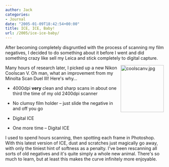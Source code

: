```yaml
---
author: Jack
categories:
- Journal
date: "2005-01-09T18:42:54+00:00"
title: ICE, ICE, Baby!
url: /2005/ice-ice-baby/
---
```


After becoming completely disgruntled with the process of scanning my film negatives, I decided to do something about it before I went and did something crazy like sell my Leica and stick completely to digital capture.
  

  
<img src="/images/blog//coolscanv.jpg" border="0" height="150" width="137" alt="coolscanv.jpg" align="right" />
  

  
Many hours of research later, I picked up a new Nikon Coolscan V. Oh man, what an improvement from my Minolta Scan Duel III! Here's why&#8230;

</p> 

  * 4000dpi **very** clean and sharp scans in about one third the time of my old 2400dpi scanner


  * No clumsy film holder &#8211; just slide the negative in and off you go


  * Digital ICE


  * One more time &#8211; Digital ICE
</ul> 

I used to spend hours scanning, then spotting each frame in Photoshop. With this latest version of ICE, dust and scratches just magically go away, with only the tiniest hint of softness as a penalty. I've been rescanning all sorts of old negatives and it's quite simply a whole new animal. There's so much to learn, but at least this makes the curve infinitely more enjoyable.